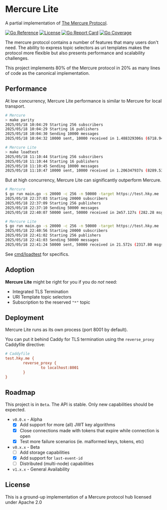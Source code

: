# Mercure Lite

A partial implementation of [The Mercure Protocol](https://www.ietf.org/archive/id/draft-dunglas-mercure-07.html).

[![Go Reference](https://godoc.org/github.com/pantopic/mercure-lite?status.svg)](https://godoc.org/github.com/pantopic/mercure-lite)
[![License](https://img.shields.io/badge/License-Apache_2.0-dd6600.svg)](https://opensource.org/licenses/Apache-2.0)
[![Go Report Card](https://goreportcard.com/badge/github.com/pantopic/mercure-lite?4)](https://goreportcard.com/report/github.com/pantopic/mercure-lite)
[![Go Coverage](https://github.com/pantopic/mercure-lite/wiki/coverage.svg)](https://raw.githack.com/wiki/pantopic/mercure-lite/coverage.html)

The mercure protocol contains a number of features that many users don't need. The ability to express topic selectors as uri templates makes the protocol more flexible but also presents performance and scalability challenges.

This project implements 80% of the Mercure protocol in 20% as many lines of code as the canonical implementation.

## Performance

At low concurrency, Mercure Lite performance is similar to Mercure for local transport.

```bash
# Mercure
> make parity
2025/05/18 10:04:29 Starting 256 subscribers
2025/05/18 10:04:29 Starting 16 publishers
2025/05/18 10:04:30 Sending 10000 messages
2025/05/18 10:04:32 10000 sent, 10000 received in 1.488329306s (6718.94 msgs/sec)

# Mercure Lite
> make loadtest
2025/05/18 11:10:44 Starting 256 subscribers
2025/05/18 11:10:44 Starting 16 publishers
2025/05/18 11:10:45 Sending 10000 messages
2025/05/18 11:10:47 10000 sent, 10000 received in 1.206347937s (8289.53 msgs/sec)
```

But at high concurrency, Mercure Lite can significantly outperform Mercure.

```bash
# Mercure
$ go run main.go -s 20000 -c 256 -n 50000 -target https://test.hky.me
2025/05/18 22:37:03 Starting 20000 subscribers
2025/05/18 22:37:09 Starting 256 publishers
2025/05/18 22:37:10 Sending 50000 messages
2025/05/18 22:40:07 50000 sent, 50000 received in 2m57.127s (282.28 msgs/sec)

# Mercure Lite
$ go run main.go -s 20000 -c 256 -n 50000 -target https://test.hky.me
2025/05/18 22:40:56 Starting 20000 subscribers
2025/05/18 22:41:02 Starting 256 publishers
2025/05/18 22:41:03 Sending 50000 messages
2025/05/18 22:41:24 50000 sent, 50000 received in 21.572s (2317.80 msgs/sec)
```

See [cmd/loadtest](cmd/loadtest/main.go) for specifics.

## Adoption

__Mercure Lite__ might be right for you if you do _not_ need:

- Integrated TLS Termination
- URI Template topic selectors
- Subscription to the reserved `"*"` topic

## Deployment

Mercure Lite runs as its own process (port 8001 by default).

You can put it behind Caddy for TLS termination using the `reverse_proxy` Caddyfile directive:

```ini
# Caddyfile
test.hky.me {
        reverse_proxy {
                to localhost:8001
        }
}
```

## Roadmap

This project is in `Beta`. The API is stable. Only new capabilities should be expected.

- `v0.0.x` - Alpha
  - [X] Add support for more (all) JWT key algorithms
  - [X] Close connections made with tokens that expire while connection is open
  - [X] Test more failure scenarios (ie. malformed keys, tokens, etc)
- `v0.x.x` - Beta
  - [ ] Add storage capabilities
  - [X] Add support for `last-event-id`
  - [ ] Distributed (multi-node) capabilities
- `v1.x.x` - General Availability

## License

This is a ground-up implementation of a Mercure protocol hub licensed under Apache 2.0
